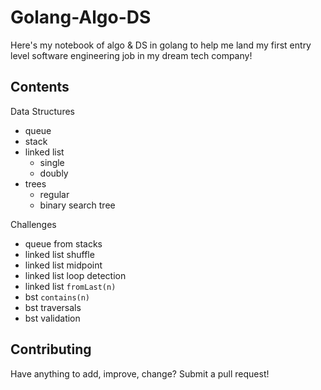 # Golang-Algo-DS

Here's my notebook of algo & DS in golang to help me land my first entry level software engineering job in my dream tech company!

## Contents

Data Structures
- queue
- stack
- linked list
  - single
  - doubly
- trees
  - regular
  - binary search tree

Challenges
- queue from stacks
- linked list shuffle
- linked list midpoint
- linked list loop detection
- linked list `fromLast(n)`
- bst `contains(n)`
- bst traversals
- bst validation

## Contributing

Have anything to add, improve, change? Submit a pull request!